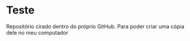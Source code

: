 # Teste
Repositório cirado dentro do próprio GitHub. Para poder criar uma cópia dele no meu computador
